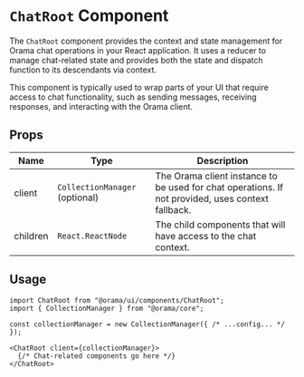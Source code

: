 # `ChatRoot` Component

The `ChatRoot` component provides the context and state management for Orama chat operations in your React application. It uses a reducer to manage chat-related state and provides both the state and dispatch function to its descendants via context.

This component is typically used to wrap parts of your UI that require access to chat functionality, such as sending messages, receiving responses, and interacting with the Orama client.

## Props

| Name    | Type                        | Description                                                                                       |
|---------|-----------------------------|---------------------------------------------------------------------------------------------------|
| client  | `CollectionManager` (optional) | The Orama client instance to be used for chat operations. If not provided, uses context fallback. |
| children| `React.ReactNode`           | The child components that will have access to the chat context.                                   |

## Usage

```tsx
import ChatRoot from "@orama/ui/components/ChatRoot";
import { CollectionManager } from "@orama/core";

const collectionManager = new CollectionManager({ /* ...config... */ });
```

```tsx
<ChatRoot client={collectionManager}>
  {/* Chat-related components go here */}
</ChatRoot>
```